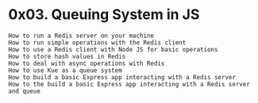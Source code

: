 # 0x03. Queuing System in JS

	How to run a Redis server on your machine
	How to run simple operations with the Redis client
	How to use a Redis client with Node JS for basic operations
	How to store hash values in Redis
	How to deal with async operations with Redis
	How to use Kue as a queue system
	How to build a basic Express app interacting with a Redis server
	How to the build a basic Express app interacting with a Redis server and queue
